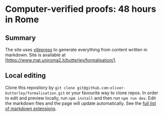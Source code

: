 # Computer-verified proofs: 48 hours in Rome

## Summary

The site uses [vitepress](https://vitepress.dev) to generate everything from content written in markdown.
Site is available at [https://www.mat.uniroma2.it/butterley/formalisation/].

## Local editing

Clone this repository by `git clone git@github.com:oliver-butterley/formalisation.git` or your favourite way to clone repos.
In order to edit and preview locally, run `npm install` and then run `npm run dev`.
Edit the markdown files and the page will update automatically.
See the [full list of markdown extensions](https://vitepress.dev/guide/markdown).
